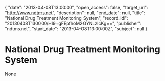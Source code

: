 {
  "date": "2013-04-08T13:00:00", 
  "open_access": false, 
  "target_url": "http://www.ndtms.net", 
  "description": null, 
  "end_date": null, 
  "title": "National Drug Treatment Monitoring System", 
  "record_id": "20130408T130000/HI9+gFEpfhoM2GYNLzIcKg==", 
  "publisher": "ndtms.net", 
  "start_date": "2013-04-08T13:00:00Z", 
  "subject": null
}

# National Drug Treatment Monitoring System

None